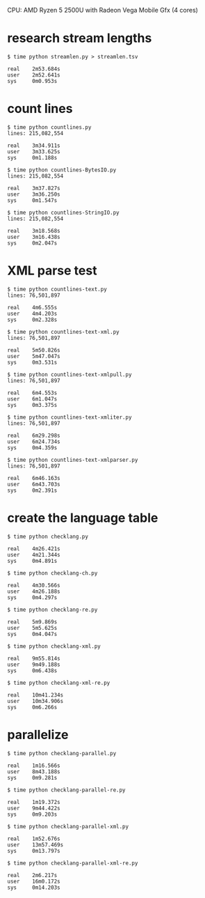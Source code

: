 CPU: AMD Ryzen 5 2500U with Radeon Vega Mobile Gfx (4 cores)

# research stream lengths

```
$ time python streamlen.py > streamlen.tsv

real    2m53.684s
user    2m52.641s
sys     0m0.953s
```

# count lines

```
$ time python countlines.py
lines: 215,082,554

real    3m34.911s
user    3m33.625s
sys     0m1.188s
```
```
$ time python countlines-BytesIO.py
lines: 215,082,554

real    3m37.827s
user    3m36.250s
sys     0m1.547s
```
```
$ time python countlines-StringIO.py
lines: 215,082,554

real    3m18.568s
user    3m16.438s
sys     0m2.047s
```

# XML parse test

```
$ time python countlines-text.py
lines: 76,501,897

real    4m6.555s
user    4m4.203s
sys     0m2.328s
```
```
$ time python countlines-text-xml.py
lines: 76,501,897

real    5m50.826s
user    5m47.047s
sys     0m3.531s
```
```
$ time python countlines-text-xmlpull.py
lines: 76,501,897

real    6m4.553s
user    6m1.047s
sys     0m3.375s
```
```
$ time python countlines-text-xmliter.py
lines: 76,501,897

real    6m29.298s
user    6m24.734s
sys     0m4.359s
```
```
$ time python countlines-text-xmlparser.py
lines: 76,501,897

real    6m46.163s
user    6m43.703s
sys     0m2.391s
```

# create the language table

```
$ time python checklang.py

real    4m26.421s
user    4m21.344s
sys     0m4.891s
```
```
$ time python checklang-ch.py

real    4m30.566s
user    4m26.188s
sys     0m4.297s
```
```
$ time python checklang-re.py

real    5m9.869s
user    5m5.625s
sys     0m4.047s
```
```
$ time python checklang-xml.py

real    9m55.814s
user    9m49.188s
sys     0m6.438s
```
```
$ time python checklang-xml-re.py

real    10m41.234s
user    10m34.906s
sys     0m6.266s
```

# parallelize

```
$ time python checklang-parallel.py

real    1m16.566s
user    8m43.188s
sys     0m9.281s
```
```
$ time python checklang-parallel-re.py

real    1m19.372s
user    9m44.422s
sys     0m9.203s
```
```
$ time python checklang-parallel-xml.py

real    1m52.676s
user    13m57.469s
sys     0m13.797s
```
```
$ time python checklang-parallel-xml-re.py

real    2m6.217s
user    16m0.172s
sys     0m14.203s
```
